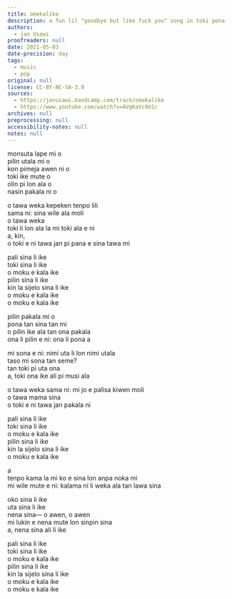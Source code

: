 ```yaml
---
title: omekalike
description: a fun lil "goodbye but like fuck you" song in toki pona
authors:
  - jan Usawi
proofreaders: null
date: 2021-05-03
date-precision: day
tags:
  - music
  - pop
original: null
license: CC-BY-NC-SA-3.0
sources:
  - https://janusawi.bandcamp.com/track/omekalike
  - https://www.youtube.com/watch?v=AVqKaVc9U1c
archives: null
preprocessing: null
accessibility-notes: null
notes: null
---
```


monsuta lape mi o  \
pilin utala mi o  \
kon pimeja awen ni o  \
toki ike mute o  \
olin pi lon ala o  \
nasin pakala ni o

o tawa weka kepeken tenpo lili  \
sama ni: sina wile ala moli  \
o tawa weka  \
toki li lon ala la mi toki ala e ni  \
a, kin,  \
o toki e ni tawa jan pi pana e sina tawa mi

pali sina li ike  \
toki sina li ike  \
o moku e kala ike  \
pilin sina li ike  \
kin la sijelo sina li ike  \
o moku e kala ike  \
o moku e kala ike

pilin pakala mi o  \
pona tan sina tan mi  \
o pilin ike ala tan ona pakala  \
ona li pilin e ni: ona li pona a

mi sona e ni: nimi uta li lon nimi utala  \
taso mi sona tan seme?  \
tan toki pi uta ona  \
a, toki ona ike ali pi musi ala

o tawa weka sama ni: mi jo e palisa kiwen moli  \
o tawa mama sina  \
o toki e ni tawa jan pakala ni

pali sina li ike  \
toki sina li ike  \
o moku e kala ike  \
pilin sina li ike  \
kin la sijelo sina li ike  \
o moku e kala ike

a  \
tenpo kama la mi ko e sina lon anpa noka mi  \
mi wile mute e ni: kalama ni li weka ala tan lawa sina

oko sina li ike  \
uta sina li ike  \
nena sina— o awen, o awen  \
mi lukin e nena mute lon sinpin sina  \
a, nena sina ali li ike

pali sina li ike  \
toki sina li ike  \
o moku e kala ike  \
pilin sina li ike  \
kin la sijelo sina li ike  \
o moku e kala ike  \
o moku e kala ike
